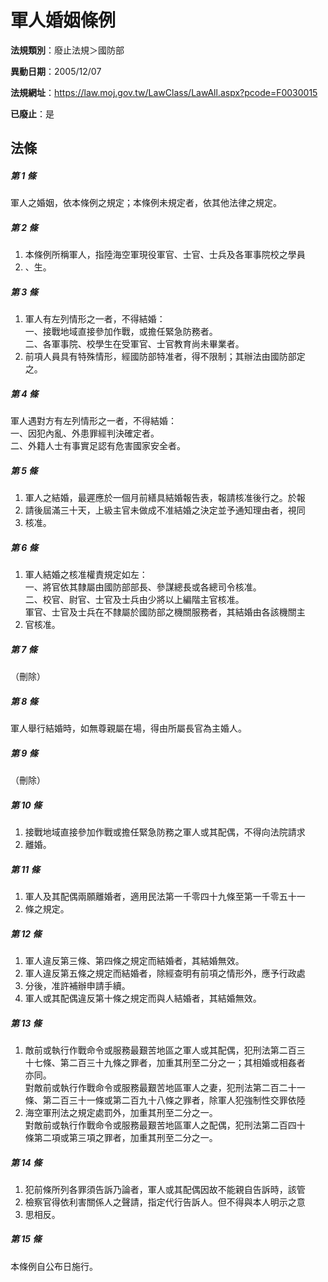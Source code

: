 # 軍人婚姻條例

**法規類別**：廢止法規＞國防部

**異動日期**：2005/12/07  

**法規網址**：https://law.moj.gov.tw/LawClass/LawAll.aspx?pcode=F0030015

**已廢止**：是



## 法條
##### 第 1 條
軍人之婚姻，依本條例之規定；本條例未規定者，依其他法律之規定。

##### 第 2 條
1. 本條例所稱軍人，指陸海空軍現役軍官、士官、士兵及各軍事院校之學員
1. 、生。

##### 第 3 條
1. 軍人有左列情形之一者，不得結婚：  
一、接戰地域直接參加作戰，或擔任緊急防務者。  
二、各軍事院、校學生在受軍官、士官教育尚未畢業者。
1. 前項人員具有特殊情形，經國防部特准者，得不限制；其辦法由國防部定  
之。

##### 第 4 條
軍人遇對方有左列情形之一者，不得結婚：  
一、因犯內亂、外患罪經判決確定者。  
二、外籍人士有事實足認有危害國家安全者。  

##### 第 5 條
1. 軍人之結婚，最遲應於一個月前繕具結婚報告表，報請核准後行之。於報
1. 請後屆滿三十天，上級主官未做成不准結婚之決定並予通知理由者，視同
1. 核准。

##### 第 6 條
1. 軍人結婚之核准權責規定如左：  
一、將官依其隸屬由國防部部長、參謀總長或各總司令核准。  
二、校官、尉官、士官及士兵由少將以上編階主官核准。  
軍官、士官及士兵在不隸屬於國防部之機關服務者，其結婚由各該機關主
1. 官核准。

##### 第 7 條
（刪除）

##### 第 8 條
軍人舉行結婚時，如無尊親屬在場，得由所屬長官為主婚人。

##### 第 9 條
（刪除）

##### 第 10 條
1. 接戰地域直接參加作戰或擔任緊急防務之軍人或其配偶，不得向法院請求
1. 離婚。

##### 第 11 條
1. 軍人及其配偶兩願離婚者，適用民法第一千零四十九條至第一千零五十一
1. 條之規定。

##### 第 12 條
1. 軍人違反第三條、第四條之規定而結婚者，其結婚無效。
1. 軍人違反第五條之規定而結婚者，除經查明有前項之情形外，應予行政處
1. 分後，准許補辦申請手續。
1. 軍人或其配偶違反第十條之規定而與人結婚者，其結婚無效。

##### 第 13 條
1. 敵前或執行作戰命令或服務最艱苦地區之軍人或其配偶，犯刑法第二百三  
十七條、第二百三十九條之罪者，加重其刑至二分之一；其相婚或相姦者  
亦同。  
對敵前或執行作戰命令或服務最艱苦地區軍人之妻，犯刑法第二百二十一  
條、第二百三十一條或第二百九十八條之罪者，除軍人犯強制性交罪依陸
1. 海空軍刑法之規定處罰外，加重其刑至二分之一。  
對敵前或執行作戰命令或服務最艱苦地區軍人之配偶，犯刑法第二百四十  
條第二項或第三項之罪者，加重其刑至二分之一。

##### 第 14 條
1. 犯前條所列各罪須告訴乃論者，軍人或其配偶因故不能親自告訴時，該管
1. 檢察官得依利害關係人之聲請，指定代行告訴人。但不得與本人明示之意
1. 思相反。

##### 第 15 條
本條例自公布日施行。


